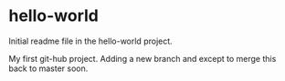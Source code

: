 # hello-world

Initial readme file in the hello-world project. 

My first git-hub project. Adding a new branch and except to merge this back to master soon. 

